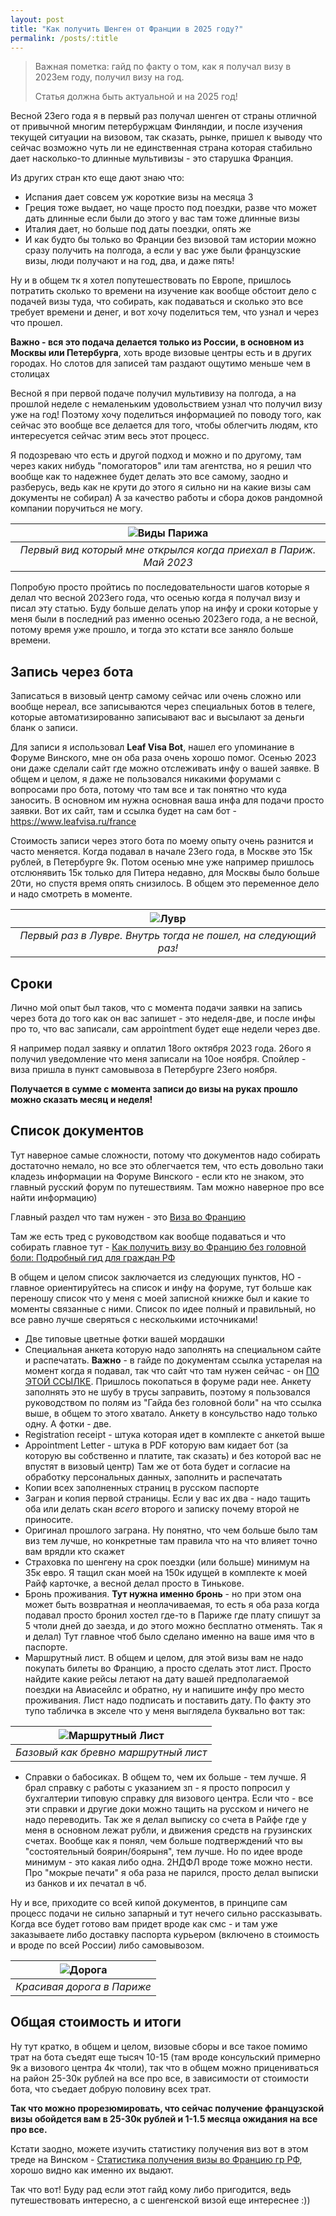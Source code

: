 ```yaml
---
layout: post
title: "Как получить Шенген от Франции в 2025 году?"
permalink: /posts/:title
---
```


> Важная пометка: гайд по факту о том, как я получал визу в 2023ем году, получил визу на год. 
>
> Статья должна быть актуальной и на 2025 год!

Весной 23его года я в первый раз получал шенген от страны отличной от привычной многим петербуржцам Финляндии, и после изучения текущей ситуации на визовом, так сказать, рынке, пришел к выводу что сейчас возможно чуть ли не единственная страна которая стабильно дает насколько-то длинные мультивизы - это старушка Франция.

Из других стран кто еще дают знаю что:
- Испания дает совсем уж короткие визы на месяца 3
- Греция тоже выдает, но чаще просто под поездки, разве что может дать длинные если были до этого у вас там тоже длинные визы
- Италия дает, но больше под даты поездки, опять же
- И как будто бы только во Франции без визовой там истории можно сразу получить на полгода, а если у вас уже были французские визы, люди получают и на год, два, и даже пять!

Ну и в общем тк я хотел попутешествовать по Европе, пришлось потратить сколько то времени на изучение как вообще обстоит дело с подачей визы туда, что собирать, как подаваться и сколько это все требует времени и денег, и вот хочу поделиться тем, что узнал и через что прошел.

**Важно - вся это подача делается только из России, в основном из Москвы или Петербурга**, хоть вроде визовые центры есть и в других городах. Но слотов для записей там раздают ощутимо меньше чем в столицах

Весной я при первой подаче получил мультивизу на полгода, а на прошлой неделе с немаленьким удовольствием узнал что получил визу уже на год!  Поэтому хочу поделиться информацией по поводу того, как сейчас это вообще все делается для того, чтобы облегчить людям, кто интересуется сейчас этим весь этот процесс. 

Я подозреваю что есть и другой подход и можно и по другому, там через каких нибудь "помогаторов" или там агентства, но я решил что вообще как то надежнее будет делать это все самому, заодно и разберусь, ведь как не крути до этого я сильно ни на какие визы сам документы не собирал) А за качество работы и сбора доков рандомной компании поручиться не могу.

| ![Виды Парижа](../pictures/fr-schengen/paris.png) | 
|:--:| 
| *Первый вид который мне открылся когда приехал в Париж. Май 2023* |

Попробую просто пройтись по последовательности шагов которые я делал что весной 2023его года, что осенью когда я получал визу и писал эту статью. Буду больше делать упор на инфу и сроки которые у меня были в последний раз именно осенью 2023его года, а не весной, потому время уже прошло, и тогда это кстати все заняло больше времени.

## Запись через бота
Записаться в визовый центр самому сейчас или очень сложно или вообще нереал, все записываются через специальных ботов в телеге, которые автоматизированно записывают вас и высылают за деньги бланк о записи.

Для записи я использовал **Leaf Visa Bot**, нашел его упоминание в Форуме Винского, мне он оба раза очень хорошо помог. Осенью 2023 они даже сделали сайт где можно отслеживать инфу о вашей заявке. В общем и целом, я даже не пользовался никакими форумами с вопросами про бота, потому что там все и так понятно что куда заносить. В основном им нужна основная ваша инфа для подачи просто заявки. Вот их сайт, там и ссылка будет на сам бот - https://www.leafvisa.ru/france

Стоимость записи через этого бота по моему опыту очень разнится и часто меняется. Когда подавал в начале 23его года, в Москве это 15к рублей, в Петербурге 9к. Потом осенью мне уже например пришлось отслюнявить 15к только для Питера недавно, для Москвы было больше 20ти, но спустя время опять снизилось. В общем это переменное дело и надо смотреть в моменте.

| ![Лувр](../pictures/fr-schengen/louvre.png) | 
|:--:| 
| *Первый раз в Лувре. Внутрь тогда не пошел, на следующий раз!* |

## Сроки
Лично мой опыт был таков, что с момента подачи заявки на запись через бота до того как он вас запишет - это неделя-две, и после инфы про то, что вас записали, сам appointment будет еще недели через две.

Я например подал заявку и оплатил 18ого октября 2023 года. 26ого я получил уведомление что меня записали на 10ое ноября. Спойлер - виза пришла в пункт самовывоза в Петербурге 23его ноября.

**Получается в сумме с момента записи до визы на руках прошло можно сказать месяц и неделя!**

## Список документов
Тут наверное самые сложности, потому что документов надо собирать достаточно немало, но все это облегчается тем, что есть довольно таки кладезь информации на Форуме Винского - если кто не знаком, это главный русский форум по путешествиям. Там можно наверное про все найти информацию)

Главный раздел что там нужен - это [Виза во Францию](https://forum.awd.ru/viewforum.php?f=544)

Там же есть тред с руководством как вообще подаваться и что собирать главное тут - [Как получить визу во Францию ​​без головной боли: Подробный гид для граждан РФ](https://forum.awd.ru/viewtopic.php?f=544&t=340422)

В общем и целом список заключается из следующих пунктов, НО - главное ориентируйтесь на список и инфу на форуме, тут больше как переношу список что у меня с моей записной книжке был и какие то моменты связанные с ними. Список по идее полный и правильный, но все равно лучше сверяться с несколькими источниками!

- Две типовые цветные фотки вашей мордашки
- Специальная анкета которую надо заполнять на специальном сайте и распечатать. **Важно** - в гайде по документам ссылка устарелая на момент когда я подавал, так что сайт что там нужен сейчас - он [ПО ЭТОЙ ССЫЛКЕ](https://application-form.france-visas.gouv.fr/fv-fo-dde/accueil.xhtml). Пришлось покопаться в форуме ради нее.
Анкету заполнять это не шубу в трусы заправить, поэтому я пользовался руководством по полям из "Гайда без головной боли" на что ссылка выше, в общем то этого хватало. Анкету в консульство надо только одну. А фотки - две.
- Registration receipt - штука которая идет в комплекте с анкетой выше
- Appointment Letter - штука в PDF которую вам кидает бот (за которую вы собственно и платите, так сказать) и без которой вас не впустят в визовый центр)
Там же от бота будет и согласие на обработку персональных данных, заполнить и распечатать
- Копии всех заполненных страниц в русском паспорте
- Загран и копия первой страницы. Если у вас их два - надо тащить оба или делать скан *всего* второго и записку почему второй не приносите.
- Оригинал прошлого заграна. Ну понятно, что чем больше было там виз тем лучше, но конкретные там правила что на что влияет точно вам врядли кто скажет
- Страховка по шенгену на срок поездки (или больше) минимум на 35к евро. Я тащил скан моей на 150к идущей в комплекте к моей Райф карточке, а весной делал просто в Тинькове.
- Бронь проживания. **Тут нужна именно бронь** - но при этом она может быть возвратная и неоплачиваемая, то есть я оба раза когда подавал просто бронил хостел где-то в Париже где плату спишут за 5 чтоли дней до заезда, и до этого можно бесплатно отменять. Так я и делал) Тут главное чтоб было сделано именно на ваше имя что в паспорте.
- Маршрутный лист. В общем и целом, для этой визы вам не надо покупать билеты во Францию, а просто сделать этот лист. Просто найдите какие рейсы летают на дату вашей предполагаемой поездки на Авиасейлс и обратно, ну и напишите инфу про место проживания. Лист надо подписать и поставить дату. По факту это тупо табличка в экселе что у меня выглядела буквально вот так:

| ![Маршрутный Лист](../pictures/fr-schengen/trip_plan.png) | 
|:--:| 
| *Базовый как бревно маршрутный лист* |

- Справки о бабосиках. В общем то, чем их больше - тем лучше. Я брал справку с работы с указанием зп - я просто попросил у бухгалтерии типовую справку для визового центра. Если что - все эти справки и другие доки можно тащить на русском и ничего не надо переводить. Так же я делал выписку со счета в Райфе где у меня в основном лежат рубли, и движения средств на грузинских счетах. Вообще как я понял, чем больше подтверждений что вы "состоятельный боярин/боярыня", тем лучше. Но по идее вроде минимум - это какая либо одна. 2НДФЛ вроде тоже можно нести. Про "мокрые печати" я оба раза не парился, просто делал выписки из банков и их печатал в чб.

Ну и все, приходите со всей кипой документов, в принципе сам процесс подачи не сильно запарный и тут нечего сильно рассказывать. Когда все будет готово вам придет вроде как смс - и там уже заказываете либо доставку паспорта курьером (включено в стоимость и вроде по всей России) либо самовывозом.

| ![Дорога](../pictures/fr-schengen/road.jpg) | 
|:--:| 
| *Красивая дорога в Париже* |

## Общая стоимость и итоги
Ну тут кратко, в общем и целом, визовые сборы и все такое помимо трат на бота съедят еще тысяч 10-15 (там вроде консульский примерно 9к а визового центра 4к чтоли), так что в общем можно прицениваться на район 25-30к рублей на все про все, в зависимости от стоимости бота, что съедает добрую половину всех трат.

**Так что можно прорезюмировать, что сейчас получение французской визы обойдется вам в 25-30к рублей и 1-1.5 месяца ожидания на все про все.**

Кстати заодно, можете изучить статистику получения виз вот в этом треде на Винском - [Статистика получения визы во Францию гр РФ](https://forum.awd.ru/viewtopic.php?f=544&t=420758&sid=23fbc2333b0730d58bda28de73873587), хорошо видно как именно их выдают.

Так что вот! Буду рад если этот гайд кому либо пригодится, ведь путешествовать интересно, а с шенгенской визой еще интереснее :))
